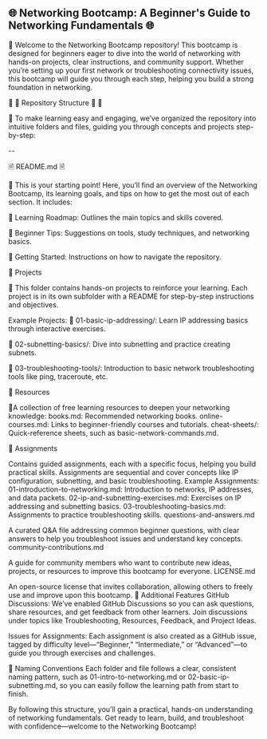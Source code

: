 ## 🌐 Networking Bootcamp: A Beginner's Guide to Networking Fundamentals 🌐


🔹 Welcome to the Networking Bootcamp repository! This bootcamp is designed for beginners eager to dive into the world of networking with hands-on projects, clear instructions, and community support. Whether you’re setting up your first network or troubleshooting connectivity issues, this bootcamp will guide you through each step, helping you build a strong foundation in networking.

🚨 📁 Repository Structure 📁 🚨 

🚨 To make learning easy and engaging, we’ve organized the repository into intuitive folders and files, guiding you through concepts and projects step-by-step:

--

🗎 README.md 🗎

🔹 This is your starting point! Here, you’ll find an overview of the Networking Bootcamp, its learning goals, and tips on how to get the most out of each section. It includes:

🔹 Learning Roadmap: Outlines the main topics and skills covered.

🔹 Beginner Tips: Suggestions on tools, study techniques, and networking basics.

🔹 Getting Started: Instructions on how to navigate the repository.

📁 Projects

🔹 This folder contains hands-on projects to reinforce your learning. Each project is in its own subfolder with a README for step-by-step instructions and objectives.

Example Projects:
🔹 01-basic-ip-addressing/: Learn IP addressing basics through interactive exercises.

🔹 02-subnetting-basics/: Dive into subnetting and practice creating subnets.

🔹 03-troubleshooting-tools/: Introduction to basic network troubleshooting tools like ping, traceroute, etc.

📁 Resources

🔹A collection of free learning resources to deepen your networking knowledge:
books.md: Recommended networking books.
online-courses.md: Links to beginner-friendly courses and tutorials.
cheat-sheets/: Quick-reference sheets, such as basic-network-commands.md.
 
📁 Assignments

Contains guided assignments, each with a specific focus, helping you build practical skills. Assignments are sequential and cover concepts like IP configuration, subnetting, and basic troubleshooting.
Example Assignments:
01-introduction-to-networking.md: Introduction to networks, IP addresses, and data packets.
02-ip-and-subnetting-exercises.md: Exercises on IP addressing and subnetting basics.
03-troubleshooting-basics.md: Assignments to practice troubleshooting skills.
questions-and-answers.md

A curated Q&A file addressing common beginner questions, with clear answers to help you troubleshoot issues and understand key concepts.
community-contributions.md

A guide for community members who want to contribute new ideas, projects, or resources to improve this bootcamp for everyone.
LICENSE.md

An open-source license that invites collaboration, allowing others to freely use and improve upon this bootcamp.
🔧 Additional Features
GitHub Discussions: We’ve enabled GitHub Discussions so you can ask questions, share resources, and get feedback from other learners. Join discussions under topics like Troubleshooting, Resources, Feedback, and Project Ideas.

Issues for Assignments: Each assignment is also created as a GitHub issue, tagged by difficulty level—“Beginner,” “Intermediate,” or “Advanced”—to guide you through exercises and challenges.

📌 Naming Conventions
Each folder and file follows a clear, consistent naming pattern, such as 01-intro-to-networking.md or 02-basic-ip-subnetting.md, so you can easily follow the learning path from start to finish.

By following this structure, you’ll gain a practical, hands-on understanding of networking fundamentals. Get ready to learn, build, and troubleshoot with confidence—welcome to the Networking Bootcamp!
